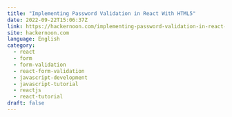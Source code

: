 ```yaml
---
title: "Implementing Password Validation in React With HTML5"
date: 2022-09-22T15:06:37Z
link: https://hackernoon.com/implementing-password-validation-in-react-with-html5?source=rss&utm_medium=RSS&utm_source=news.12bit.vn
site: hackernoon.com
language: English
category:
  - react
  - form
  - form-validation
  - react-form-validation
  - javascript-development
  - javascript-tutorial
  - reactjs
  - react-tutorial
draft: false
---
```

